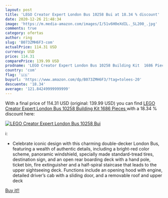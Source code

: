 ```yaml
---
layout: post
title: 'LEGO Creator Expert London Bus 10258 Bui at 18.34 % discount'
date: 2020-12-26 21:48:34
image: 'https://m.media-amazon.com/images/I/51v6H0eXdIL._SL200_.jpg'
comments: true
category: ofertas
author: ring
slug: 'B073ZMH6F3-com'
actualPrice: 114.31 USD
currency: USD
price: 114.31
comparePrice: 139.99 USD
prodname: 'LEGO Creator Expert London Bus 10258 Building Kit  1686 Pieces '
country: 'com'
flag: '🇺🇸'
buyurl: 'https://www.amazon.com/dp/B073ZMH6F3/?tag=tolees-20'
descuento: '18.34'
average: '121.84249999999999'
---
```


With a final price of 114.31 USD (original: 139.99 USD) you can find [LEGO Creator Expert London Bus 10258 Building Kit  1686 Pieces ](https://www.amazon.com/dp/B073ZMH6F3/?tag=tolees-20) with a  18.34 % discount here:

[![LEGO Creator Expert London Bus 10258 Bui](https://m.media-amazon.com/images/I/51v6H0eXdIL._SL200_.jpg)](https://www.amazon.com/dp/B073ZMH6F3/?tag=tolees-20)

ℹ️:

- Celebrate iconic design with this charming double-decker London Bus, featuring a wealth of authentic details, including a bright-red color scheme, panoramic windshield, specially made standard-tread tires, destination sign, and an open rear boarding deck with a hand pole, ticket bin, fire extinguisher and a half-spiral staircase that leads to the upper sightseeing deck. Functions include an opening hood with engine, detailed driver’s cab with a sliding door, and a removable roof and upper deck

[Buy it!!](https://www.amazon.com/dp/B073ZMH6F3/?tag=tolees-20)
